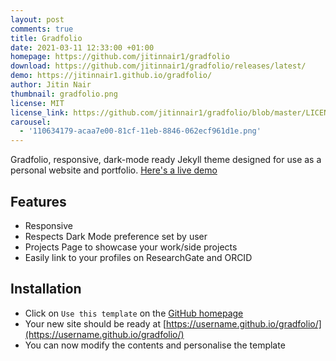 ```yaml
---
layout: post
comments: true
title: Gradfolio
date: 2021-03-11 12:33:00 +01:00
homepage: https://github.com/jitinnair1/gradfolio
download: https://github.com/jitinnair1/gradfolio/releases/latest/
demo: https://jitinnair1.github.io/gradfolio/
author: Jitin Nair
thumbnail: gradfolio.png
license: MIT
license_link: https://github.com/jitinnair1/gradfolio/blob/master/LICENSE
carousel:
  - '110634179-acaa7e00-81cf-11eb-8846-062ecf961d1e.png'
---
```


Gradfolio, responsive, dark-mode ready Jekyll theme designed for use as a personal website and portfolio. [Here's a live demo](https://jitinnair1.github.io/gradfolio/)

## Features

* Responsive
* Respects Dark Mode preference set by user
* Projects Page to showcase your work/side projects
* Easily link to your profiles on ResearchGate and ORCID

## Installation

* Click on `Use this template` on the [GitHub homepage](https://github.com/jitinnair1/gradfolio)
* Your new site should be ready at [https://username.github.io/gradfolio/](https://username.github.io/gradfolio/)
* You can now modify the contents and personalise the template

